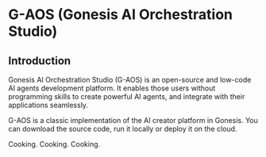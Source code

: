 # G-AOS (Gonesis AI Orchestration Studio)

## Introduction

Gonesis AI Orchestration Studio (G-AOS) is an open-source and low-code AI agents development platform. It enables those users without programming skills to create powerful AI agents, and integrate with their applications seamlessly.

G-AOS is a classic implementation of the AI creator platform in Gonesis. You can download the source code, run it locally or deploy it on the cloud.

Cooking. Cooking. Cooking.
